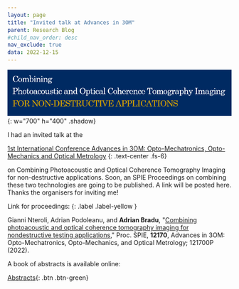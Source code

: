 ```yaml
---
layout: page
title: "Invited talk at Advances in 3OM"
parent: Research Blog
#child_nav_order: desc
nav_exclude: true
data: 2022-12-15
---
```


![Desktop View](/assets/images/png/Timisoara2021.png){: w="700" h="400" .shadow}

I had an invited talk at the 

[1st International Conference Advances in 3OM: Opto-Mechatronics, Opto-Mechanics and Optical Metrology](https://www.bradu.eu/2021/12/15/invited-talk-at-advances-in-3om/) 
{: .text-center .fs-6}

on Combining Photoacoustic and Optical Coherence Tomography Imaging for non-destructive applications. Soon, an SPIE Proceedings on combining these two technologies are going to be published. A link will be posted here. Thanks the organisers for inviting me!

Link for proceedings:
{: .label .label-yellow }

Gianni Nteroli, Adrian Podoleanu, and **Adrian Bradu**, "[Combining photoacoustic and optical coherence tomography imaging for nondestructive testing applications](https://doi.org/10.1117/12.2626041)," Proc. SPIE, **12170**, Advances in 3OM: Opto-Mechatronics, Opto-Mechanics, and Optical Metrology; 121700P (2022).

A book of abstracts is available online:

[Abstracts](https://www.researchgate.net/profile/Virgil-Florin-Duma/publication/358349689_Book_of_Abstracts_1st_Int_Conference_ADVANCES_in_3OM_OPTO-MECHATRONICS_OPTO-MECHANICS_and_OPTICAL_METROLOGY_13-16_December_2021_Timisoara_ROMANIA/links/61fd15ca11a1090a79d15c22/Book-of-Abstracts-1st-Int-Conference-ADVANCES-in-3OM-OPTO-MECHATRONICS-OPTO-MECHANICS-and-OPTICAL-METROLOGY-13-16-December-2021-Timisoara-ROMANIA.pdf?origin=publication_list){: .btn .btn-green}